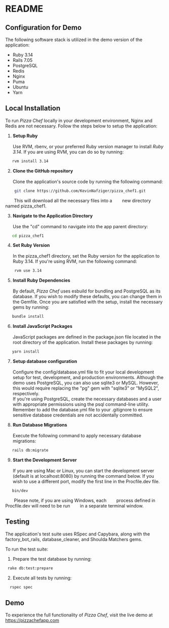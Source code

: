 # README

## Configuration for Demo
The following software stack is utilized in the demo version of the application:

* Ruby 3.14
* Rails 7.05
* PostgreSQL
* Redis
* Nginx
* Puma
* Ubuntu
* Yarn



## Local Installation
To run <i>Pizza Chef</i> locally in your development environment, Nginx and Redis are not necessary. Follow the steps below to setup the application:

1. <b>Setup Ruby</b><br><br>
Use RVM, rbenv, or your preferred Ruby version manager to install <i>Ruby 3.14</i>. If you are using RVM, you can do so by running:
  ```sh
     rvm install 3.14
  ```
2. <b>Clone the GitHub repository</b><br><br>
Clone the application's source code by running the following command:
 ```sh
     git clone https://github.com/KevinNafziger/pizza_chef1.git
 ```
&nbsp;&nbsp;&nbsp;&nbsp;&nbsp;&nbsp;&nbsp;This will download all the necessary files into a  &nbsp;&nbsp;&nbsp;&nbsp;&nbsp;&nbsp;&nbsp;new directory named pizza_chef1.

3. <b>Navigate to the Application Directory</b><br><br>
 Use the "cd" command to navigate into the app parent directory:
 ```sh
    cd pizza_chef1
 ```
4. <b>Set Ruby Version</b><br><br>
In the pizza_chef1 directory, set the Ruby version for the application to Ruby 3.14. If you're using RVM, run the following command:
```sh
    rvm use 3.14
```
5. <b>Install Ruby Dependencies</b><br><br>
By default, <i>Pizza Chef</i> uses esbuild for bundling and PostgreSQL as its database. If you wish to modify these defaults, you can change them in the Gemfile. Once you are satisfied with the setup, install the necessary gems by running:
```sh
   bundle install
```
6. <b>Install JavaScript Packages</b><br><br>
JavaScript packages are defined in the package.json file located in the root directory of the application. Install these packages by running:
```sh
   yarn install
```
7. <b>Setup database configuration</b><br><br>
Configure the config/database.yml file to fit your local development setup for test, development, and production environments. Although the demo uses PostgreSQL, you can also use sqlite3 or MySQL. However, this would require replacing the "pg" gem with "sqlite3" or "MySQL2", respectively.<br>
If you're using PostgreSQL, create the necessary databases and a user with appropriate permissions using the psql command-line utility. Remember to add the database.yml file to your .gitignore to ensure sensitive database credentials are not accidentally committed.</br>

8. <b>Run Database Migrations</b><br><br>
Execute the following command to apply necessary database migrations:
```sh
   rails db:migrate
```
9. <b>Start the Development Server</b><br><br>
If you are using Mac or Linux, you can start the development server (default is at localhost:8080) by running the command below. If you wish to use a different port, modify the first line in the Procfile.dev file.
 ```sh
    bin/dev
```
&nbsp;&nbsp;&nbsp;&nbsp;&nbsp;&nbsp;&nbsp;Please note, if you are using Windows, each  &nbsp;&nbsp;&nbsp;&nbsp;&nbsp;&nbsp;&nbsp;process defined in Procfile.dev will need to be run &nbsp;&nbsp;&nbsp;&nbsp;&nbsp;&nbsp;&nbsp;in a separate terminal window.
## Testing
The application's test suite uses RSpec and Capybara, along with the factory_bot_rails, database_cleaner, and Shoulda Matchers gems.

To run the test suite:

1. Prepare the test database by running:
 ```sh
  rake db:test:prepare
 ```
 2. Execute all tests by running:
 ```sh
   rspec spec
 ```

## Demo
To experience the full functionality of <i>Pizza Chef</i>, visit the live demo at https://pizzachefapp.com <br>
